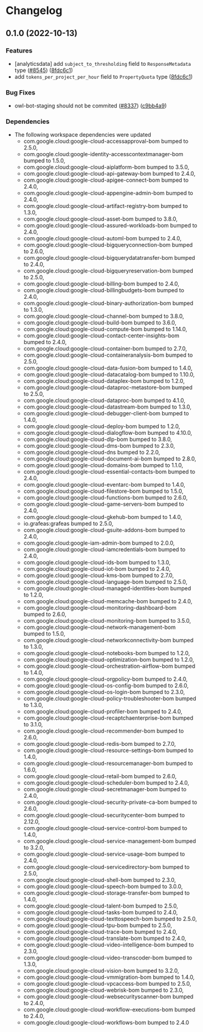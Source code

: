 # Changelog

## 0.1.0 (2022-10-13)


### Features

* [analyticsdata] add `subject_to_thresholding` field to `ResponseMetadata` type ([#8545](https://github.com/googleapis/google-cloud-java/issues/8545)) ([8fdc6c1](https://github.com/googleapis/google-cloud-java/commit/8fdc6c1f10f88f30f4d1407579d645f75366b4cf))
* add `tokens_per_project_per_hour` field to `PropertyQuota` type ([8fdc6c1](https://github.com/googleapis/google-cloud-java/commit/8fdc6c1f10f88f30f4d1407579d645f75366b4cf))


### Bug Fixes

* owl-bot-staging should not be commited ([#8337](https://github.com/googleapis/google-cloud-java/issues/8337)) ([c9bb4a9](https://github.com/googleapis/google-cloud-java/commit/c9bb4a97aa19032b78c86c951fe9920f24ac4eec))


### Dependencies

* The following workspace dependencies were updated
    * com.google.cloud:google-cloud-accessapproval-bom bumped to 2.5.0,
    * com.google.cloud:google-identity-accesscontextmanager-bom bumped to 1.5.0,
    * com.google.cloud:google-cloud-aiplatform-bom bumped to 3.5.0,
    * com.google.cloud:google-cloud-api-gateway-bom bumped to 2.4.0,
    * com.google.cloud:google-cloud-apigee-connect-bom bumped to 2.4.0,
    * com.google.cloud:google-cloud-appengine-admin-bom bumped to 2.4.0,
    * com.google.cloud:google-cloud-artifact-registry-bom bumped to 1.3.0,
    * com.google.cloud:google-cloud-asset-bom bumped to 3.8.0,
    * com.google.cloud:google-cloud-assured-workloads-bom bumped to 2.4.0,
    * com.google.cloud:google-cloud-automl-bom bumped to 2.4.0,
    * com.google.cloud:google-cloud-bigqueryconnection-bom bumped to 2.6.0,
    * com.google.cloud:google-cloud-bigquerydatatransfer-bom bumped to 2.4.0,
    * com.google.cloud:google-cloud-bigqueryreservation-bom bumped to 2.5.0,
    * com.google.cloud:google-cloud-billing-bom bumped to 2.4.0,
    * com.google.cloud:google-cloud-billingbudgets-bom bumped to 2.4.0,
    * com.google.cloud:google-cloud-binary-authorization-bom bumped to 1.3.0,
    * com.google.cloud:google-cloud-channel-bom bumped to 3.8.0,
    * com.google.cloud:google-cloud-build-bom bumped to 3.6.0,
    * com.google.cloud:google-cloud-compute-bom bumped to 1.14.0,
    * com.google.cloud:google-cloud-contact-center-insights-bom bumped to 2.4.0,
    * com.google.cloud:google-cloud-container-bom bumped to 2.7.0,
    * com.google.cloud:google-cloud-containeranalysis-bom bumped to 2.5.0,
    * com.google.cloud:google-cloud-data-fusion-bom bumped to 1.4.0,
    * com.google.cloud:google-cloud-datacatalog-bom bumped to 1.10.0,
    * com.google.cloud:google-cloud-dataplex-bom bumped to 1.2.0,
    * com.google.cloud:google-cloud-dataproc-metastore-bom bumped to 2.5.0,
    * com.google.cloud:google-cloud-dataproc-bom bumped to 4.1.0,
    * com.google.cloud:google-cloud-datastream-bom bumped to 1.3.0,
    * com.google.cloud:google-cloud-debugger-client-bom bumped to 1.4.0,
    * com.google.cloud:google-cloud-deploy-bom bumped to 1.2.0,
    * com.google.cloud:google-cloud-dialogflow-bom bumped to 4.10.0,
    * com.google.cloud:google-cloud-dlp-bom bumped to 3.8.0,
    * com.google.cloud:google-cloud-dms-bom bumped to 2.3.0,
    * com.google.cloud:google-cloud-dns bumped to 2.2.0,
    * com.google.cloud:google-cloud-document-ai-bom bumped to 2.8.0,
    * com.google.cloud:google-cloud-domains-bom bumped to 1.1.0,
    * com.google.cloud:google-cloud-essential-contacts-bom bumped to 2.4.0,
    * com.google.cloud:google-cloud-eventarc-bom bumped to 1.4.0,
    * com.google.cloud:google-cloud-filestore-bom bumped to 1.5.0,
    * com.google.cloud:google-cloud-functions-bom bumped to 2.6.0,
    * com.google.cloud:google-cloud-game-servers-bom bumped to 2.4.0,
    * com.google.cloud:google-cloud-gkehub-bom bumped to 1.4.0,
    * io.grafeas:grafeas bumped to 2.5.0,
    * com.google.cloud:google-cloud-gsuite-addons-bom bumped to 2.4.0,
    * com.google.cloud:google-iam-admin-bom bumped to 2.0.0,
    * com.google.cloud:google-cloud-iamcredentials-bom bumped to 2.4.0,
    * com.google.cloud:google-cloud-ids-bom bumped to 1.3.0,
    * com.google.cloud:google-cloud-iot-bom bumped to 2.4.0,
    * com.google.cloud:google-cloud-kms-bom bumped to 2.7.0,
    * com.google.cloud:google-cloud-language-bom bumped to 2.5.0,
    * com.google.cloud:google-cloud-managed-identities-bom bumped to 1.2.0,
    * com.google.cloud:google-cloud-memcache-bom bumped to 2.4.0,
    * com.google.cloud:google-cloud-monitoring-dashboard-bom bumped to 2.6.0,
    * com.google.cloud:google-cloud-monitoring-bom bumped to 3.5.0,
    * com.google.cloud:google-cloud-network-management-bom bumped to 1.5.0,
    * com.google.cloud:google-cloud-networkconnectivity-bom bumped to 1.3.0,
    * com.google.cloud:google-cloud-notebooks-bom bumped to 1.2.0,
    * com.google.cloud:google-cloud-optimization-bom bumped to 1.2.0,
    * com.google.cloud:google-cloud-orchestration-airflow-bom bumped to 1.4.0,
    * com.google.cloud:google-cloud-orgpolicy-bom bumped to 2.4.0,
    * com.google.cloud:google-cloud-os-config-bom bumped to 2.6.0,
    * com.google.cloud:google-cloud-os-login-bom bumped to 2.3.0,
    * com.google.cloud:google-cloud-policy-troubleshooter-bom bumped to 1.3.0,
    * com.google.cloud:google-cloud-profiler-bom bumped to 2.4.0,
    * com.google.cloud:google-cloud-recaptchaenterprise-bom bumped to 3.1.0,
    * com.google.cloud:google-cloud-recommender-bom bumped to 2.6.0,
    * com.google.cloud:google-cloud-redis-bom bumped to 2.7.0,
    * com.google.cloud:google-cloud-resource-settings-bom bumped to 1.4.0,
    * com.google.cloud:google-cloud-resourcemanager-bom bumped to 1.6.0,
    * com.google.cloud:google-cloud-retail-bom bumped to 2.6.0,
    * com.google.cloud:google-cloud-scheduler-bom bumped to 2.4.0,
    * com.google.cloud:google-cloud-secretmanager-bom bumped to 2.4.0,
    * com.google.cloud:google-cloud-security-private-ca-bom bumped to 2.6.0,
    * com.google.cloud:google-cloud-securitycenter-bom bumped to 2.12.0,
    * com.google.cloud:google-cloud-service-control-bom bumped to 1.4.0,
    * com.google.cloud:google-cloud-service-management-bom bumped to 3.2.0,
    * com.google.cloud:google-cloud-service-usage-bom bumped to 2.4.0,
    * com.google.cloud:google-cloud-servicedirectory-bom bumped to 2.5.0,
    * com.google.cloud:google-cloud-shell-bom bumped to 2.3.0,
    * com.google.cloud:google-cloud-speech-bom bumped to 3.0.0,
    * com.google.cloud:google-cloud-storage-transfer-bom bumped to 1.4.0,
    * com.google.cloud:google-cloud-talent-bom bumped to 2.5.0,
    * com.google.cloud:google-cloud-tasks-bom bumped to 2.4.0,
    * com.google.cloud:google-cloud-texttospeech-bom bumped to 2.5.0,
    * com.google.cloud:google-cloud-tpu-bom bumped to 2.5.0,
    * com.google.cloud:google-cloud-trace-bom bumped to 2.4.0,
    * com.google.cloud:google-cloud-translate-bom bumped to 2.4.0,
    * com.google.cloud:google-cloud-video-intelligence-bom bumped to 2.3.0,
    * com.google.cloud:google-cloud-video-transcoder-bom bumped to 1.3.0,
    * com.google.cloud:google-cloud-vision-bom bumped to 3.2.0,
    * com.google.cloud:google-cloud-vmmigration-bom bumped to 1.4.0,
    * com.google.cloud:google-cloud-vpcaccess-bom bumped to 2.5.0,
    * com.google.cloud:google-cloud-webrisk-bom bumped to 2.3.0,
    * com.google.cloud:google-cloud-websecurityscanner-bom bumped to 2.4.0,
    * com.google.cloud:google-cloud-workflow-executions-bom bumped to 2.4.0,
    * com.google.cloud:google-cloud-workflows-bom bumped to 2.4.0
